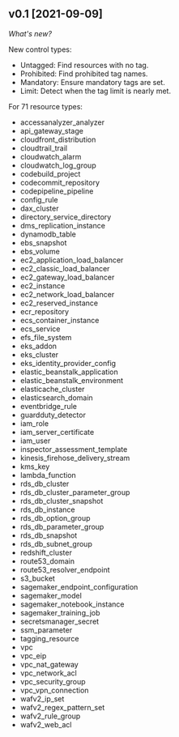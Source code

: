 
## v0.1 [2021-09-09]

_What's new?_

New control types:
- Untagged: Find resources with no tag.
- Prohibited: Find prohibited tag names.
- Mandatory: Ensure mandatory tags are set.
- Limit: Detect when the tag limit is nearly met.

For 71 resource types:
- accessanalyzer_analyzer
- api_gateway_stage
- cloudfront_distribution
- cloudtrail_trail
- cloudwatch_alarm
- cloudwatch_log_group
- codebuild_project
- codecommit_repository
- codepipeline_pipeline
- config_rule
- dax_cluster
- directory_service_directory
- dms_replication_instance
- dynamodb_table
- ebs_snapshot
- ebs_volume
- ec2_application_load_balancer
- ec2_classic_load_balancer
- ec2_gateway_load_balancer
- ec2_instance
- ec2_network_load_balancer
- ec2_reserved_instance
- ecr_repository
- ecs_container_instance
- ecs_service
- efs_file_system
- eks_addon
- eks_cluster
- eks_identity_provider_config
- elastic_beanstalk_application
- elastic_beanstalk_environment
- elasticache_cluster
- elasticsearch_domain
- eventbridge_rule
- guardduty_detector
- iam_role
- iam_server_certificate
- iam_user
- inspector_assessment_template
- kinesis_firehose_delivery_stream
- kms_key
- lambda_function
- rds_db_cluster
- rds_db_cluster_parameter_group
- rds_db_cluster_snapshot
- rds_db_instance
- rds_db_option_group
- rds_db_parameter_group
- rds_db_snapshot
- rds_db_subnet_group
- redshift_cluster
- route53_domain
- route53_resolver_endpoint
- s3_bucket
- sagemaker_endpoint_configuration
- sagemaker_model
- sagemaker_notebook_instance
- sagemaker_training_job
- secretsmanager_secret
- ssm_parameter
- tagging_resource
- vpc
- vpc_eip
- vpc_nat_gateway
- vpc_network_acl
- vpc_security_group
- vpc_vpn_connection
- wafv2_ip_set
- wafv2_regex_pattern_set
- wafv2_rule_group
- wafv2_web_acl
